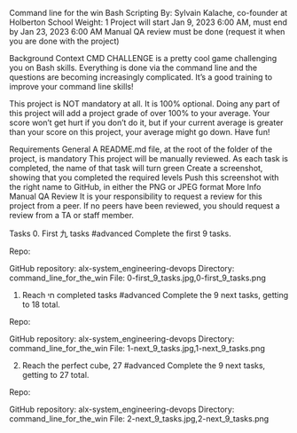 Command line for the win
Bash
Scripting
 By: Sylvain Kalache, co-founder at Holberton School
 Weight: 1
 Project will start Jan 9, 2023 6:00 AM, must end by Jan 23, 2023 6:00 AM
 Manual QA review must be done (request it when you are done with the project)


Background Context
CMD CHALLENGE is a pretty cool game challenging you on Bash skills. Everything is done via the command line and the questions are becoming increasingly complicated. It’s a good training to improve your command line skills!

This project is NOT mandatory at all. It is 100% optional. Doing any part of this project will add a project grade of over 100% to your average. Your score won’t get hurt if you don’t do it, but if your current average is greater than your score on this project, your average might go down. Have fun!

Requirements
General
A README.md file, at the root of the folder of the project, is mandatory
This project will be manually reviewed.
As each task is completed, the name of that task will turn green
Create a screenshot, showing that you completed the required levels
Push this screenshot with the right name to GitHub, in either the PNG or JPEG format
More Info
Manual QA Review
It is your responsibility to request a review for this project from a peer. If no peers have been reviewed, you should request a review from a TA or staff member.

Tasks
0. First 九 tasks
#advanced
Complete the first 9 tasks.

Repo:

GitHub repository: alx-system_engineering-devops
Directory: command_line_for_the_win
File: 0-first_9_tasks.jpg,0-first_9_tasks.png
 
1. Reach חי completed tasks
#advanced
Complete the 9 next tasks, getting to 18 total.

Repo:

GitHub repository: alx-system_engineering-devops
Directory: command_line_for_the_win
File: 1-next_9_tasks.jpg,1-next_9_tasks.png
 
2. Reach the perfect cube, 27
#advanced
Complete the 9 next tasks, getting to 27 total.

Repo:

GitHub repository: alx-system_engineering-devops
Directory: command_line_for_the_win
File: 2-next_9_tasks.jpg,2-next_9_tasks.png
 

